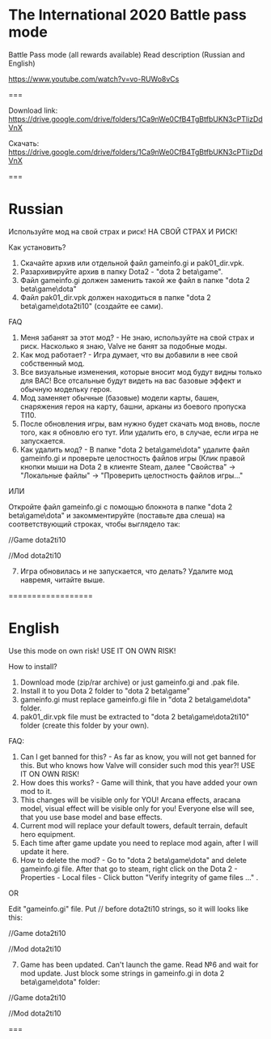 # The International 2020 Battle pass mode
Battle Pass mode (all rewards available)
Read description (Russian and English)


https://www.youtube.com/watch?v=vo-RUWo8vCs


===

Download link:
https://drive.google.com/drive/folders/1Ca9nWe0CfB4TgBtfbUKN3cPTlizDdVnX

Скачать:
https://drive.google.com/drive/folders/1Ca9nWe0CfB4TgBtfbUKN3cPTlizDdVnX

===


Russian
===
Используйте мод на свой страх и риск!
НА СВОЙ СТРАХ И РИСК!

Как установить?
1. Скачайте архив или отдельной файл gameinfo.gi и pak01_dir.vpk.
2. Разархивируйте архив в папку Dota2 - "dota 2 beta\game".
3. Файл gameinfo.gi должен заменить такой же файл в папке "dota 2 beta\game\dota"
4. Файл pak01_dir.vpk должен находиться в папке "dota 2 beta\game\dota2ti10" (создайте ее сами).

FAQ
1. Меня забанят за этот мод? - Не знаю, используйте на свой страх и риск. Насколько я знаю, Valve не банят за подобные моды.
2. Как мод работает? - Игра думает, что вы добавили в нее свой собственный мод.
3. Все визуальные изменения, которые вносит мод будут видны только для ВАС! Все отсальные будут видеть на вас базовые эффект и обычную модельку героя.
4. Мод заменяет обычные (базовые) модели карты, башен, снаряжения героя на карту, башни, арканы из боевого пропуска TI10.
5. После обновления игры, вам нужно будет скачать мод вновь, после того, как я обновлю его тут. Или удалить его, в случае, если игра не запускается.
6. Как удалить мод? - В папке "dota 2 beta\game\dota" удалите файл gameinfo.gi и проверьте целостность файлов игры (Клик правой кнопки мыши на Dota 2 в клиенте Steam, далее "Свойства" -> "Локальные файлы" -> "Проверить целостность файлов игры..."

ИЛИ

Откройте файл gameinfo.gi с помощью блокнота в папке "dota 2 beta\game\dota" и закомментируйте (поставьте два слеша) на соответствующий строках, чтобы выглядело так:

//Game                dota2ti10

//Mod                 dota2ti10

7. Игра обновилась и не запускается, что делать? Удалите мод навремя, читайте выше.


==================

English
===
Use this mode on own risk!
USE IT ON OWN RISK!

How to install?
1. Download mode (zip/rar archive) or just gameinfo.gi and .pak file.
2. Install it to you Dota 2 folder to "dota 2 beta\game"
3. gameinfo.gi must replace gameinfo.gi file in "dota 2 beta\game\dota" folder.
4. pak01_dir.vpk file must be extracted to "dota 2 beta\game\dota2ti10" folder (create this folder by your own).


FAQ: 
1. Can I get banned for this? - As far as know, you will not get banned for this. But who knows how Valve will consider such mod this year?! USE IT ON OWN RISK!
2. How does this works? - Game will think, that you have added your own mod to it.
3. This changes will be visible only for YOU! Arcana effects, aracana model, visual effect will be visible only for you! Everyone else will see, that you use base model and base effects. 
4. Current mod will replace your default towers, default terrain, default hero equipment.
5. Each time after game update you need to replace mod again, after I will update it here.
6. How to delete the mod? - Go to "dota 2 beta\game\dota" and delete gameinfo.gi file. After that go to steam, right click on the Dota 2 - Properties - Local files -  Click button "Verify integrity of game files ..." . 

OR

Edit "gameinfo.gi" file. Put // before dota2ti10 strings, so it will looks like this:

//Game                dota2ti10

//Mod                 dota2ti10

7. Game has been updated. Can't launch the game. Read №6 and wait for mod update. Just block some strings in gameinfo.gi in dota 2 beta\game\dota" folder:

//Game                dota2ti10

//Mod                 dota2ti10

===
